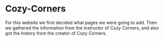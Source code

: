 # Cozy-Corners

For this website we first decided what pages we were going to add. Then we gathered the information from the instructor of Cozy Corners, and also got the history from the creator of Cozy Corners.




